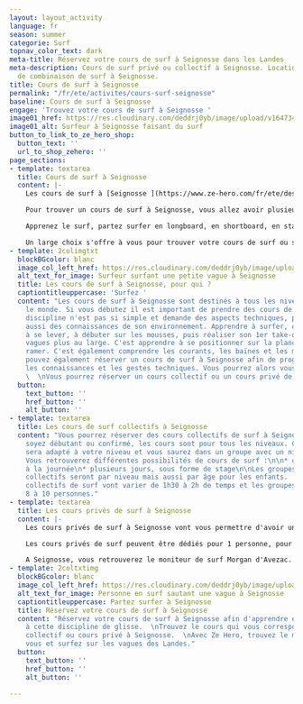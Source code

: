 ```yaml
---
layout: layout_activity
language: fr
season: summer
categorie: Surf
topnav_color_text: dark
meta-title: Réservez votre cours de surf à Seignosse dans les Landes
meta-description: Cours de surf privé ou collectif à Seignosse. Location de surf et
  de combinaison de surf à Seignosse.
title: Cours de surf à Seignosse
permalink: "/fr/ete/activites/cours-surf-seignosse"
baseline: Cours de surf à Seignosse
engage: 'Trouvez votre cours de surf à Seignosse '
image01_href: https://res.cloudinary.com/deddrj0yb/image/upload/v1647340584/website/Ind%C3%A9pendant/51492224_2264458510442590_1849281714996641792_n.png
image01_alt: Surfeur à Seignosse faisant du surf
button_to_link_to_ze_hero_shop:
  button_text: ''
  url_to_shop_zehero: ''
page_sections:
- template: textarea
  title: Cours de surf à Seignosse
  content: |-
    Les cours de surf à [Seignosse ](https://www.ze-hero.com/fr/ete/destination/seignosse)vont pouvoir se faire tout d'abord à différentes plages et spots. Vous allez donc retrouver la plage des Casernes, la plage du Penon, la plage des Bourdaines et la plage des Estagnots.

    Pour trouver un cours de surf à Seignosse, vous allez avoir plusieurs écoles de surf. Elles sont au nombre de 22 et vous allez avoir également des moniteurs de surf indépendants comme Morgan D'Avezac.

    Apprenez le surf, partez surfer en longboard, en shortboard, en stand-up paddle.

    Un large choix s'offre à vous pour trouver votre cours de surf ou simplement de louer votre matériel de surf à Seignosse.
- template: 2colimgtxt
  blockBGcolor: blanc
  image_col_left_href: https://res.cloudinary.com/deddrj0yb/image/upload/v1647362603/website/resorts/Seignosse/jeffrey-brandjes-IYN2sh976Ac-unsplash_1.jpg
  alt_text_for_image: Surfeur surfant une petite vague à Seignosse
  title: Les cours de surf à Seignosse, pour qui ?
  captiontitleuppercase: 'Surfez '
  content: "Les cours de surf à Seignosse sont destinés à tous les niveaux et tout
    le monde. Si vous débutez il est important de prendre des cours de surf. Cette
    discipline n'est pas si simple et demande des aspects techniques, physiques mais
    aussi des connaissances de son environnement. Apprendre à surfer, c'est apprendre
    à se lever, à débuter sur les mousses, puis réaliser son 1er take-off sur les
    vagues plus au large. C'est apprendre à se positionner sur la planche et à bien
    ramer. C'est également comprendre les courants, les baïnes et les marées.  \nVous
    pouvez également réserver un cours de surf à Seignosse afin de progresser, d'accumuler
    les connaissances et les gestes techniques. Vous pourrez alors vous perfectionner.
    \  \nVous pourrez réserver un cours collectif ou un cours privé de surf à Seignosse."
  button:
    text_button: ''
    href_button: ''
    alt_button: ''
- template: textarea
  title: Les cours de surf collectifs à Seignosse
  content: "Vous pourrez réserver des cours collectifs de surf à Seignosse, que vous
    soyez débutant ou confirmé, les cours sont pour tous les niveaux. Chaque cours
    sera adapté à votre niveau et vous saurez dans un groupe avec un niveau homogène.
    Vous retrouverez différentes possibilités de cours de surf :\n\n* quelques heures\n*
    à la journée\n* plusieurs jours, sous forme de stage\n\nLes groupes des cours
    collectifs seront par niveau mais aussi par âge pour les enfants.  \nLes cours
    collectifs de surf vont varier de 1h30 à 2h de temps et les groupes seront jusqu'à
    8 à 10 personnes."
- template: textarea
  title: Les cours privés de surf à Seignosse
  content: |-
    Les cours privés de surf à Seignosse vont vous permettre d'avoir un moniteur dédié à vous pendant 1h30 à 2h. Il restera avec vous afin de regarder chacun de vos gestes, de vos mouvements. Il vous permettra alors d'apprendre et de progresser beaucoup plus vite qu'en cours collectif. Un moniteur spécifique pour vous qui vous accompagnera dans votre progression et dans vos objectifs.

    Les cours privés de surf peuvent être dédiés pour 1 personne, pour 2 personnes et pour 3 personnes maximum.

    A Seignosse, vous retrouverez le moniteur de surf Morgan d'Avezac. Il vous transmettra toutes ses compétences techniques, physiques. Un moniteur qui a pratiqué la compétition à haut niveau pendant 10 années et qui sera à l'écoute pour vous apporter les meilleurs conseils.
- template: 2coltxtimg
  blockBGcolor: blanc
  image_col_left_href: https://res.cloudinary.com/deddrj0yb/image/upload/v1647264217/website/resorts/Seignosse/tom-wolff-XYCIp21GBQQ-unsplash.jpg
  alt_text_for_image: Personne en surf sautant une vague à Seignosse
  captiontitleuppercase: Partez surfer à Seignosse
  title: Réservez votre cours de surf à Seignosse
  content: "Réservez votre cours de surf à Seignosse afin d'apprendre et de vous initier
    à cette discipline de glisse.  \nTrouvez le cours qui vous correspondant, cours
    collectif ou cours privé à Seignosse.  \nAvec Ze Hero, trouvez le meilleur pour
    vous et surfez sur les vagues des Landes."
  button:
    text_button: ''
    href_button: ''
    alt_button: ''

---
```

